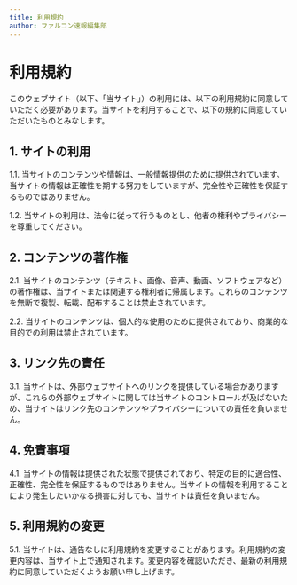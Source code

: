 ```yaml
---
title: 利用規約
author: ファルコン速報編集部
---
```


# 利用規約

このウェブサイト（以下、「当サイト」）の利用には、以下の利用規約に同意していただく必要があります。当サイトを利用することで、以下の規約に同意していただいたものとみなします。

## 1. サイトの利用

1.1. 当サイトのコンテンツや情報は、一般情報提供のために提供されています。当サイトの情報は正確性を期する努力をしていますが、完全性や正確性を保証するものではありません。

1.2. 当サイトの利用は、法令に従って行うものとし、他者の権利やプライバシーを尊重してください。

## 2. コンテンツの著作権

2.1. 当サイトのコンテンツ（テキスト、画像、音声、動画、ソフトウェアなど）の著作権は、当サイトまたは関連する権利者に帰属します。これらのコンテンツを無断で複製、転載、配布することは禁止されています。

2.2. 当サイトのコンテンツは、個人的な使用のために提供されており、商業的な目的での利用は禁止されています。

## 3. リンク先の責任

3.1. 当サイトは、外部ウェブサイトへのリンクを提供している場合がありますが、これらの外部ウェブサイトに関しては当サイトのコントロールが及ばないため、当サイトはリンク先のコンテンツやプライバシーについての責任を負いません。

## 4. 免責事項

4.1. 当サイトの情報は提供された状態で提供されており、特定の目的に適合性、正確性、完全性を保証するものではありません。当サイトの情報を利用することにより発生したいかなる損害に対しても、当サイトは責任を負いません。

## 5. 利用規約の変更

5.1. 当サイトは、通告なしに利用規約を変更することがあります。利用規約の変更内容は、当サイト上で通知されます。変更内容を確認いただき、最新の利用規約に同意していただくようお願い申し上げます。
